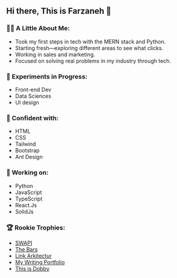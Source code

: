 ## Hi there, This is Farzaneh 👋

### 👩‍💻 A Little About Me:
- Took my first steps in tech with the MERN stack and Python.
- Starting fresh—exploring different areas to see what clicks.
- Working in sales and marketing.
- Focused on solving real problems in my industry through tech.

### 🧪 Experiments in Progress:
- Front-end Dev
- Data Sciences
- UI design

### 💪 Confident with:
- HTML
- CSS
- Tailwind
- Bootstrap
- Ant Design

### 🌱 Working on:
- Python
- JavaScript
- TypeScript
- React.Js
- SolidJs

### 🏆 Rookie Trophies:
- [SWAPI](https://swapi2024.netlify.app/) 
- [The Bars](https://thebars.netlify.app/)
- [Link Arkitectur](https://linkarkitectur.netlify.app/)
- [My Writing Portfolio](https://capable-sopapillas-c82df1.netlify.app/)
- [This is Dobby](https://phenomenal-alpaca-fca40e.netlify.app/)


<!--
**farzanehFathi/farzanehFathi** is a ✨ _special_ ✨ repository because its `README.md` (this file) appears on your GitHub profile.

Here are some ideas to get you started:

- 🔭 I’m currently working on ...
- 🌱 I’m currently learning ...
- 👯 I’m looking to collaborate on ...
- 🤔 I’m looking for help with ...
- 💬 Ask me about ...
- 📫 How to reach me: ...
- 😄 Pronouns: ...
- ⚡ Fun fact: ...
-->
